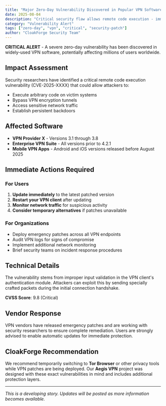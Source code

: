 ```yaml
---
title: "Major Zero-Day Vulnerability Discovered in Popular VPN Software"
date: 2025-08-04
description: "Critical security flaw allows remote code execution - immediate patching recommended"
category: "Vulnerability Alert"
tags: ["zero-day", "vpn", "critical", "security-patch"]
author: "CloakForge Security Team"
---
```


**CRITICAL ALERT** - A severe zero-day vulnerability has been discovered in widely-used VPN software, potentially affecting millions of users worldwide.

## Impact Assessment

Security researchers have identified a critical remote code execution vulnerability (CVE-2025-XXXX) that could allow attackers to:

- Execute arbitrary code on victim systems
- Bypass VPN encryption tunnels
- Access sensitive network traffic
- Establish persistent backdoors

## Affected Software

- **VPN Provider X** - Versions 3.1 through 3.8
- **Enterprise VPN Suite** - All versions prior to 4.2.1
- **Mobile VPN Apps** - Android and iOS versions released before August 2025

## Immediate Actions Required

### For Users
1. **Update immediately** to the latest patched version
2. **Restart your VPN client** after updating
3. **Monitor network traffic** for suspicious activity
4. **Consider temporary alternatives** if patches unavailable

### For Organizations
- Deploy emergency patches across all VPN endpoints
- Audit VPN logs for signs of compromise
- Implement additional network monitoring
- Brief security teams on incident response procedures

## Technical Details

The vulnerability stems from improper input validation in the VPN client's authentication module. Attackers can exploit this by sending specially crafted packets during the initial connection handshake.

**CVSS Score**: 9.8 (Critical)

## Vendor Response

VPN vendors have released emergency patches and are working with security researchers to ensure complete remediation. Users are strongly advised to enable automatic updates for immediate protection.

## CloakForge Recommendation

We recommend temporarily switching to **Tor Browser** or other privacy tools while VPN patches are being deployed. Our **Aegis VPN** project was designed with these exact vulnerabilities in mind and includes additional protection layers.

---

*This is a developing story. Updates will be posted as more information becomes available.*
